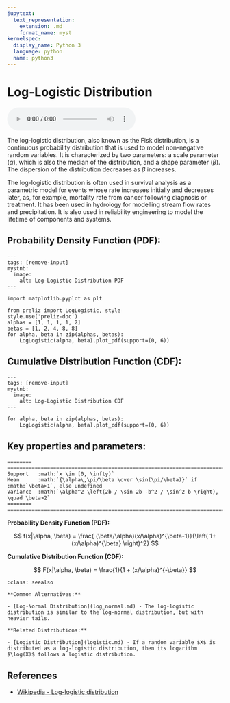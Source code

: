 ```yaml
---
jupytext:
  text_representation:
    extension: .md
    format_name: myst
kernelspec:
  display_name: Python 3
  language: python
  name: python3
---
```

# Log-Logistic Distribution

<audio controls> <source src="../../_static/loglogistic.mp3" type="audio/mpeg"> This browser cannot play the pronunciation audio file for this distribution. </audio>

The log-logistic distribution, also known as the Fisk distribution, is a continuous probability distribution that is used to model non-negative random variables. It is characterized by two parameters: a scale parameter ($\alpha$), which is also the median of the distribution, and a shape parameter ($\beta$). The dispersion of the distribution decreases as $\beta$ increases.

The log-logistic distribution is often used in survival analysis as a parametric model for events whose rate increases initially and decreases later, as, for example, mortality rate from cancer following diagnosis or treatment. It has been used in hydrology for modelling stream flow rates and precipitation. It is also used in reliability engineering to model the lifetime of components and systems.


## Probability Density Function (PDF):

```{code-cell}
---
tags: [remove-input]
mystnb:
  image:
    alt: Log-Logistic Distribution PDF
---

import matplotlib.pyplot as plt

from preliz import LogLogistic, style
style.use('preliz-doc')
alphas = [1, 1, 1, 1, 2]
betas = [1, 2, 4, 8, 8]
for alpha, beta in zip(alphas, betas):
    LogLogistic(alpha, beta).plot_pdf(support=(0, 6))
```

## Cumulative Distribution Function (CDF):

```{code-cell}
---
tags: [remove-input]
mystnb:
  image:
    alt: Log-Logistic Distribution CDF
---

for alpha, beta in zip(alphas, betas):
    LogLogistic(alpha, beta).plot_cdf(support=(0, 6))
```

## Key properties and parameters:

```{eval-rst}
========  ==========================================================================
Support   :math:`x \in [0, \infty)`
Mean      :math:`{\alpha\,\pi/\beta \over \sin(\pi/\beta)}` if :math:`\beta>1`, else undefined
Variance  :math:`\alpha^2 \left(2b / \sin 2b -b^2 / \sin^2 b \right), \quad \beta>2`
========  ==========================================================================
```

**Probability Density Function (PDF):**

$$
f(x|\alpha, \beta) =   \frac{ (\beta/\alpha)(x/\alpha)^{\beta-1}}{\left( 1+(x/\alpha)^{\beta} \right)^2}
$$

**Cumulative Distribution Function (CDF):**

$$
F(x|\alpha, \beta) = \frac{1}{1 + (x/\alpha)^{-\beta}}
$$

```{seealso}
:class: seealso

**Common Alternatives:**

- [Log-Normal Distribution](log_normal.md) - The log-logistic distribution is similar to the log-normal distribution, but with heavier tails.

**Related Distributions:**

- [Logistic Distribution](logistic.md) - If a random variable $X$ is distributed as a log-logistic distribution, then its logarithm $\log(X)$ follows a logistic distribution.
```

## References

- [Wikipedia - Log-logistic distribution](https://en.wikipedia.org/wiki/Log-logistic_distribution)